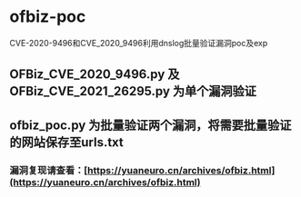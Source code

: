 # ofbiz-poc
CVE-2020-9496和CVE_2020_9496利用dnslog批量验证漏洞poc及exp

## OFBiz_CVE_2020_9496.py 及 OFBiz_CVE_2021_26295.py 为单个漏洞验证

## ofbiz_poc.py 为批量验证两个漏洞，将需要批量验证的网站保存至urls.txt

### 漏洞复现请查看：[https://yuaneuro.cn/archives/ofbiz.html](https://yuaneuro.cn/archives/ofbiz.html)
